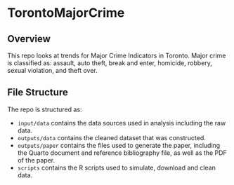 # TorontoMajorCrime

## Overview

This repo looks at trends for Major Crime Indicators in Toronto. Major crime is classified as: assault, auto theft, break and enter, homicide, robbery, sexual violation, and theft over.

## File Structure

The repo is structured as:

-   `input/data` contains the data sources used in analysis including the raw data.
-   `outputs/data` contains the cleaned dataset that was constructed.
-   `outputs/paper` contains the files used to generate the paper, including the Quarto document and reference bibliography file, as well as the PDF of the paper.
-   `scripts` contains the R scripts used to simulate, download and clean data.
